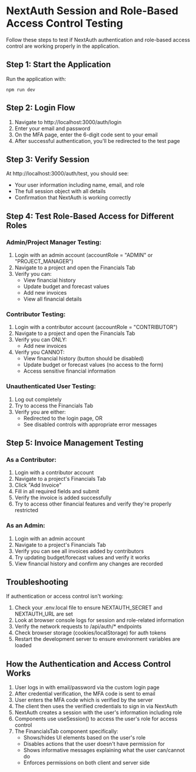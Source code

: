 # NextAuth Session and Role-Based Access Control Testing

Follow these steps to test if NextAuth authentication and role-based access control are working properly in the application.

## Step 1: Start the Application
Run the application with:
```
npm run dev
```

## Step 2: Login Flow
1. Navigate to http://localhost:3000/auth/login
2. Enter your email and password
3. On the MFA page, enter the 6-digit code sent to your email
4. After successful authentication, you'll be redirected to the test page

## Step 3: Verify Session
At http://localhost:3000/auth/test, you should see:
- Your user information including name, email, and role
- The full session object with all details
- Confirmation that NextAuth is working correctly

## Step 4: Test Role-Based Access for Different Roles

### Admin/Project Manager Testing:
1. Login with an admin account (accountRole = "ADMIN" or "PROJECT_MANAGER")
2. Navigate to a project and open the Financials Tab
3. Verify you can:
   - View financial history
   - Update budget and forecast values
   - Add new invoices
   - View all financial details

### Contributor Testing:
1. Login with a contributor account (accountRole = "CONTRIBUTOR")
2. Navigate to a project and open the Financials Tab
3. Verify you can ONLY:
   - Add new invoices
4. Verify you CANNOT:
   - View financial history (button should be disabled)
   - Update budget or forecast values (no access to the form)
   - Access sensitive financial information

### Unauthenticated User Testing:
1. Log out completely
2. Try to access the Financials Tab
3. Verify you are either:
   - Redirected to the login page, OR
   - See disabled controls with appropriate error messages

## Step 5: Invoice Management Testing

### As a Contributor:
1. Login with a contributor account
2. Navigate to a project's Financials Tab
3. Click "Add Invoice"
4. Fill in all required fields and submit
5. Verify the invoice is added successfully
6. Try to access other financial features and verify they're properly restricted

### As an Admin:
1. Login with an admin account
2. Navigate to a project's Financials Tab
3. Verify you can see all invoices added by contributors
4. Try updating budget/forecast values and verify it works
5. View financial history and confirm any changes are recorded

## Troubleshooting

If authentication or access control isn't working:

1. Check your .env.local file to ensure NEXTAUTH_SECRET and NEXTAUTH_URL are set
2. Look at browser console logs for session and role-related information
3. Verify the network requests to /api/auth/* endpoints
4. Check browser storage (cookies/localStorage) for auth tokens
5. Restart the development server to ensure environment variables are loaded

## How the Authentication and Access Control Works

1. User logs in with email/password via the custom login page
2. After credential verification, the MFA code is sent to email
3. User enters the MFA code which is verified by the server
4. The client then uses the verified credentials to sign in via NextAuth
5. NextAuth creates a session with the user's information including role
6. Components use useSession() to access the user's role for access control
7. The FinancialsTab component specifically:
   - Shows/hides UI elements based on the user's role
   - Disables actions that the user doesn't have permission for
   - Shows informative messages explaining what the user can/cannot do
   - Enforces permissions on both client and server side

